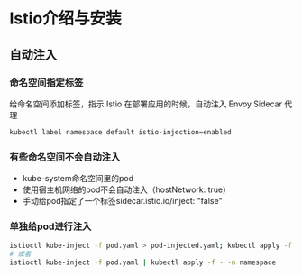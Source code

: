 # Istio介绍与安装
## 自动注入
### 命名空间指定标签
给命名空间添加标签，指示 Istio 在部署应用的时候，自动注入 Envoy Sidecar 代理
```bash
kubectl label namespace default istio-injection=enabled
```
### 有些命名空间不会自动注入
+ kube-system命名空间里的pod
+ 使用宿主机网络的pod不会自动注入（hostNetwork: true）
+ 手动给pod指定了一个标签sidecar.istio.io/inject: "false"

### 单独给pod进行注入
```bash
istioctl kube-inject -f pod.yaml > pod-injected.yaml; kubectl apply -f pod-injected.yaml
# 或者
istioctl kube-inject -f pod.yaml | kubectl apply -f - -n namespace
```


